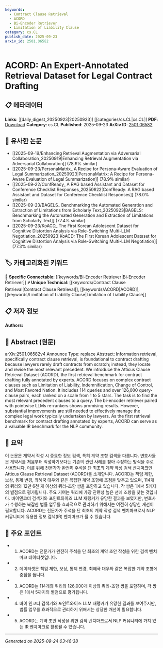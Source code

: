 ```yaml
---
keywords:
  - Contract Clause Retrieval
  - ACORD
  - Bi-Encoder Retriever
  - Limitation of Liability Clause
category: cs.CL
publish_date: 2025-09-23
arxiv_id: 2501.06582
---
```


<!-- KEYWORD_LINKING_METADATA:
{
  "processed_timestamp": "2025-09-24T03:46:38.850141",
  "vocabulary_version": "1.0",
  "selected_keywords": [
    "Contract Clause Retrieval",
    "ACORD",
    "Bi-Encoder Retriever",
    "Limitation of Liability Clause"
  ],
  "rejected_keywords": [],
  "similarity_scores": {
    "Contract Clause Retrieval": 0.78,
    "ACORD": 0.8,
    "Bi-Encoder Retriever": 0.77,
    "Limitation of Liability Clause": 0.75
  },
  "extraction_method": "AI_prompt_based",
  "budget_applied": true,
  "candidates_json": {
    "candidates": [
      {
        "surface": "contract clause retrieval",
        "canonical": "Contract Clause Retrieval",
        "aliases": [
          "clause retrieval",
          "contract retrieval"
        ],
        "category": "unique_technical",
        "rationale": "This is a specific task within legal document processing, crucial for linking legal and NLP domains.",
        "novelty_score": 0.75,
        "connectivity_score": 0.65,
        "specificity_score": 0.85,
        "link_intent_score": 0.78
      },
      {
        "surface": "Atticus Clause Retrieval Dataset",
        "canonical": "ACORD",
        "aliases": [
          "Atticus Dataset",
          "Clause Retrieval Dataset"
        ],
        "category": "unique_technical",
        "rationale": "ACORD is the first expert-annotated dataset for contract drafting, providing a unique resource for legal NLP research.",
        "novelty_score": 0.8,
        "connectivity_score": 0.7,
        "specificity_score": 0.9,
        "link_intent_score": 0.8
      },
      {
        "surface": "bi-encoder retriever",
        "canonical": "Bi-Encoder Retriever",
        "aliases": [
          "bi-encoder",
          "retriever model"
        ],
        "category": "specific_connectable",
        "rationale": "This model type is significant for retrieval tasks, linking to broader NLP model discussions.",
        "novelty_score": 0.65,
        "connectivity_score": 0.75,
        "specificity_score": 0.7,
        "link_intent_score": 0.77
      },
      {
        "surface": "Limitation of Liability",
        "canonical": "Limitation of Liability Clause",
        "aliases": [
          "liability clause",
          "limitation clause"
        ],
        "category": "unique_technical",
        "rationale": "A common and critical clause in contracts, relevant for legal drafting and analysis.",
        "novelty_score": 0.7,
        "connectivity_score": 0.6,
        "specificity_score": 0.8,
        "link_intent_score": 0.75
      }
    ],
    "ban_list_suggestions": [
      "information retrieval",
      "contract drafting",
      "lawyers"
    ]
  },
  "decisions": [
    {
      "candidate_surface": "contract clause retrieval",
      "resolved_canonical": "Contract Clause Retrieval",
      "decision": "linked",
      "scores": {
        "novelty": 0.75,
        "connectivity": 0.65,
        "specificity": 0.85,
        "link_intent": 0.78
      }
    },
    {
      "candidate_surface": "Atticus Clause Retrieval Dataset",
      "resolved_canonical": "ACORD",
      "decision": "linked",
      "scores": {
        "novelty": 0.8,
        "connectivity": 0.7,
        "specificity": 0.9,
        "link_intent": 0.8
      }
    },
    {
      "candidate_surface": "bi-encoder retriever",
      "resolved_canonical": "Bi-Encoder Retriever",
      "decision": "linked",
      "scores": {
        "novelty": 0.65,
        "connectivity": 0.75,
        "specificity": 0.7,
        "link_intent": 0.77
      }
    },
    {
      "candidate_surface": "Limitation of Liability",
      "resolved_canonical": "Limitation of Liability Clause",
      "decision": "linked",
      "scores": {
        "novelty": 0.7,
        "connectivity": 0.6,
        "specificity": 0.8,
        "link_intent": 0.75
      }
    }
  ]
}
-->

# ACORD: An Expert-Annotated Retrieval Dataset for Legal Contract Drafting

## 📋 메타데이터

**Links**: [[daily_digest_20250923|20250923]] [[categories/cs.CL|cs.CL]]
**PDF**: [Download](https://arxiv.org/pdf/2501.06582.pdf)
**Category**: cs.CL
**Published**: 2025-09-23
**ArXiv ID**: [2501.06582](https://arxiv.org/abs/2501.06582)

## 🔗 유사한 논문
- [[2025-09-19/Enhancing Retrieval Augmentation via Adversarial Collaboration_20250919|Enhancing Retrieval Augmentation via Adversarial Collaboration]] (78.9% similar)
- [[2025-09-23/PersonaMatrix_ A Recipe for Persona-Aware Evaluation of Legal Summarization_20250923|PersonaMatrix: A Recipe for Persona-Aware Evaluation of Legal Summarization]] (78.9% similar)
- [[2025-09-22/ConfReady_ A RAG based Assistant and Dataset for Conference Checklist Responses_20250922|ConfReady: A RAG based Assistant and Dataset for Conference Checklist Responses]] (78.0% similar)
- [[2025-09-23/BAGELS_ Benchmarking the Automated Generation and Extraction of Limitations from Scholarly Text_20250923|BAGELS: Benchmarking the Automated Generation and Extraction of Limitations from Scholarly Text]] (77.4% similar)
- [[2025-09-23/KoACD_ The First Korean Adolescent Dataset for Cognitive Distortion Analysis via Role-Switching Multi-LLM Negotiation_20250923|KoACD: The First Korean Adolescent Dataset for Cognitive Distortion Analysis via Role-Switching Multi-LLM Negotiation]] (77.3% similar)

## 🏷️ 카테고리화된 키워드
**🔗 Specific Connectable**: [[keywords/Bi-Encoder Retriever|Bi-Encoder Retriever]]
**⚡ Unique Technical**: [[keywords/Contract Clause Retrieval|Contract Clause Retrieval]], [[keywords/ACORD|ACORD]], [[keywords/Limitation of Liability Clause|Limitation of Liability Clause]]

## 📋 저자 정보

**Authors:** 

## 📄 Abstract (원문)

arXiv:2501.06582v4 Announce Type: replace 
Abstract: Information retrieval, specifically contract clause retrieval, is foundational to contract drafting because lawyers rarely draft contracts from scratch; instead, they locate and revise the most relevant precedent. We introduce the Atticus Clause Retrieval Dataset (ACORD), the first retrieval benchmark for contract drafting fully annotated by experts. ACORD focuses on complex contract clauses such as Limitation of Liability, Indemnification, Change of Control, and Most Favored Nation. It includes 114 queries and over 126,000 query-clause pairs, each ranked on a scale from 1 to 5 stars. The task is to find the most relevant precedent clauses to a query. The bi-encoder retriever paired with pointwise LLMs re-rankers shows promising results. However, substantial improvements are still needed to effectively manage the complex legal work typically undertaken by lawyers. As the first retrieval benchmark for contract drafting annotated by experts, ACORD can serve as a valuable IR benchmark for the NLP community.

## 📝 요약

이 논문은 계약서 작성 시 중요한 정보 검색, 특히 계약 조항 검색을 다룹니다. 변호사들은 계약서를 처음부터 작성하기보다는 기존의 관련 사례를 찾아 수정하는 방식을 주로 사용합니다. 이를 위해 전문가가 완전히 주석을 단 최초의 계약 작성 검색 벤치마크인 Atticus Clause Retrieval Dataset (ACORD)을 소개합니다. ACORD는 책임 제한, 보상, 통제 변경, 최혜국 대우와 같은 복잡한 계약 조항에 초점을 맞추고 있으며, 114개의 쿼리와 12만 6천 개 이상의 쿼리-조항 쌍을 포함하고 있습니다. 각 쌍은 1에서 5까지의 별점으로 평가됩니다. 주요 기여는 쿼리에 가장 관련성 높은 선례 조항을 찾는 것입니다. 바이엔코더 검색기와 포인트와이즈 LLM 재랭커가 유망한 결과를 보였지만, 변호사가 수행하는 복잡한 법률 업무를 효과적으로 관리하기 위해서는 여전히 상당한 개선이 필요합니다. ACORD는 전문가가 주석을 단 최초의 계약 작성 검색 벤치마크로서 NLP 커뮤니티에 유용한 정보 검색(IR) 벤치마크가 될 수 있습니다.

## 🎯 주요 포인트

- 1. ACORD는 전문가가 완전히 주석을 단 최초의 계약 초안 작성을 위한 검색 벤치마크 데이터셋입니다.
- 2. 데이터셋은 책임 제한, 보상, 통제 변경, 최혜국 대우와 같은 복잡한 계약 조항에 중점을 둡니다.
- 3. ACORD는 114개의 쿼리와 126,000개 이상의 쿼리-조항 쌍을 포함하며, 각 쌍은 1에서 5까지의 별점으로 평가됩니다.
- 4. 바이 인코더 검색기와 포인트와이즈 LLM 재랭커가 유망한 결과를 보여주지만, 법률 업무를 효과적으로 관리하기 위해서는 상당한 개선이 필요합니다.
- 5. ACORD는 계약 초안 작성을 위한 검색 벤치마크로서 NLP 커뮤니티에 가치 있는 IR 벤치마크로 활용될 수 있습니다.


---

*Generated on 2025-09-24 03:46:38*